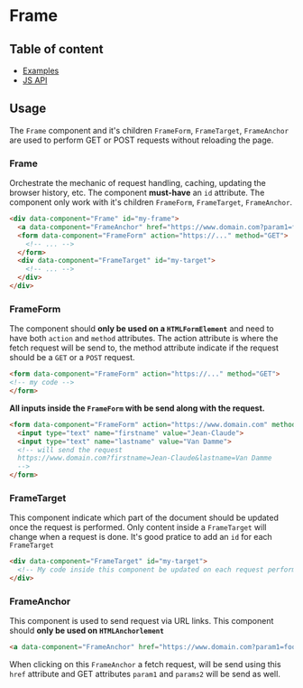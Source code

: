 # Frame <Badges :texts="badges" />

<script setup>
  import pkg from '@studiometa/ui/organisms/Frame/package.json';
  const badges = [`v${pkg.version}`, 'JS'];
</script>

## Table of content

- [Examples](./examples)
- [JS API](./js-api)

## Usage
The `Frame` component and it's children `FrameForm`, `FrameTarget`, `FrameAnchor` are used to perform GET or POST requests without reloading the page.

### Frame
Orchestrate the mechanic of request handling, caching, updating the browser history, etc.
The component **must-have** an `id` attribute. The component only work with it's children `FrameForm`, `FrameTarget`, `FrameAnchor`.

```html
<div data-component="Frame" id="my-frame">
  <a data-component="FrameAnchor" href="https://www.domain.com?param1=foo&param2=bar">My foo bar link</a>
  <form data-component="FrameForm" action="https://..." method="GET">
    <!-- ... -->
  </form>
  <div data-component="FrameTarget" id="my-target">
    <!-- ... -->
  </div>
</div>
```

### FrameForm
The component should **only be used on a `HTMLFormElement`** and need to have both `action` and `method` attributes.
The action attribute is where the fetch request will be send to, the method attribute indicate if the request should be a `GET` or a `POST` request.

```html
<form data-component="FrameForm" action="https://..." method="GET">
<!-- my code -->
</form>
```
**All inputs inside the `FrameForm` with be send along with the request.**

```html For GET
<form data-component="FrameForm" action="https://www.domain.com" method="GET">
  <input type="text" name="firstname" value="Jean-Claude">
  <input type="text" name="lastname" value="Van Damme">
  <!-- will send the request
  https://www.domain.com?firstname=Jean-Claude&lastname=Van Damme
  -->
</form>
```


### FrameTarget
This component indicate which part of the document should be updated once the request is performed. Only content inside a `FrameTarget` will change when a request is done.
It's good pratice to add an `id` for each `FrameTarget`
```html
<div data-component="FrameTarget" id="my-target">
  <!-- My code inside this component be updated on each request perform by the parent Frame component -->
</div>
```

### FrameAnchor
This component is used to send request via URL links.
This component should **only be used on `HTMLAnchorlement`**

```html
<a data-component="FrameAnchor" href="https://www.domain.com?param1=foo&param2=bar">My foo bar link</a>
```

When clicking on this `FrameAnchor` a fetch request, will be send using this `href` attribute and GET attributes `param1` and `params2` will be send as well.
